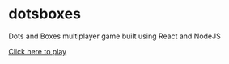# dotsboxes
Dots and Boxes multiplayer game built using React and NodeJS

[Click here to play](https://dotsboxes.onrender.com)
